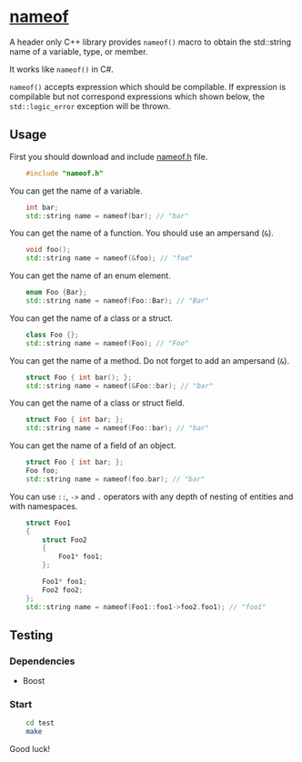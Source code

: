 # [nameof](https://github.com/bravikov/nameof)

A header only C++ library provides ```nameof()``` macro to obtain the std::string name of a variable, type, or member.

It works like ```nameof()``` in C#.

```nameof()``` accepts expression which should be compilable. If expression is compilable but not correspond expressions which shown below, the ```std::logic_error``` exception will be thrown.

## Usage

First you should download and include [nameof.h](nameof.h) file.

```cpp
    #include "nameof.h"
```

You can get the name of a variable.

```cpp
    int bar;
    std::string name = nameof(bar); // "bar"
```

You can get the name of a function. You should use an ampersand (```&```).

```cpp
    void foo();
    std::string name = nameof(&foo); // "foo"
```

You can get the name of an enum element.

```cpp
    enum Foo {Bar};
    std::string name = nameof(Foo::Bar); // "Bar"
```

You can get the name of a class or a struct.

```cpp
    class Foo {};
    std::string name = nameof(Foo); // "Foo"
```

You can get the name of a method. Do not forget to add an ampersand (```&```).

```cpp
    struct Foo { int bar(); };
    std::string name = nameof(&Foo::bar); // "bar"
```

You can get the name of a class or struct field.

```cpp
    struct Foo { int bar; };
    std::string name = nameof(Foo::bar); // "bar"
```

You can get the name of a field of an object.

```cpp
    struct Foo { int bar; };
    Foo foo;
    std::string name = nameof(foo.bar); // "bar"
```

You can use ```::```, ```->``` and ```.``` operators with any depth of nesting of entities and with namespaces.

```cpp
    struct Foo1
    {
        struct Foo2
        {
            Foo1* foo1;
        };

        Foo1* foo1;
        Foo2 foo2;
    };
    std::string name = nameof(Foo1::foo1->foo2.foo1); // "foo1"
```

## Testing

### Dependencies

* Boost

### Start

```bash
    cd test
    make
```

Good luck!
